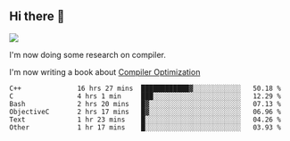 


<!--
**liusy58/liusy58** is a ✨ _special_ ✨ repository because its `README.md` (this file) appears on your GitHub profile.

Here are some ideas to get you started:

- 🔭 I’m currently working on ...
- 🌱 I’m currently learning ...
- 👯 I’m looking to collaborate on ...
- 🤔 I’m looking for help with ...
- 💬 Ask me about ...
- 📫 How to reach me: ...
- 😄 Pronouns: ...
- ⚡ Fun fact: ...
-->
<!--
![](https://komarev.com/ghpvc/?username=liusy58&color=brightgreen&label=PROFILE+VIEWS)




- 🔭 I’m currently working on my .
- 📫 How to reach me:plz contact me by [email](liusy58@,ail2.sysu.edu.cn) or WeChat(LIUSIYU_58)
- 🏫 I'm an undergraduate in Sun-Yat-sen University majoring in the computer science. Expected to graduate in Spring 2021.
- 👯 I'm now interested in System such as OS, Compiler and Database. 
- 🤔 I’m looking for help with Database System.
-->

## Hi there 👋
![](https://komarev.com/ghpvc/?username=liusy58&color=brightgreen&label=PROFILE+VIEWS)



I'm now doing some research on compiler.

I'm now writing a book about [Compiler Optimization](https://github.com/liusy58/CompilerNotes/blob/master/main.pdf)


 <!--START_SECTION:waka-->

```text
C++              16 hrs 27 mins  ████████████▓░░░░░░░░░░░░   50.18 %
C                4 hrs 1 min     ███░░░░░░░░░░░░░░░░░░░░░░   12.29 %
Bash             2 hrs 20 mins   █▓░░░░░░░░░░░░░░░░░░░░░░░   07.13 %
ObjectiveC       2 hrs 17 mins   █▓░░░░░░░░░░░░░░░░░░░░░░░   06.96 %
Text             1 hr 23 mins    █░░░░░░░░░░░░░░░░░░░░░░░░   04.26 %
Other            1 hr 17 mins    █░░░░░░░░░░░░░░░░░░░░░░░░   03.93 %
```

<!--END_SECTION:waka-->
